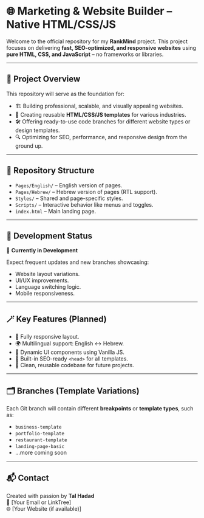 # 🌐 Marketing & Website Builder – Native HTML/CSS/JS

Welcome to the official repository for my **RankMind** project. This project focuses on delivering **fast, SEO-optimized, and responsive websites** using **pure HTML, CSS, and JavaScript** – no frameworks or libraries.

---

## 🚀 Project Overview

This repository will serve as the foundation for:

- 🏗️ Building professional, scalable, and visually appealing websites.
- 🧩 Creating reusable **HTML/CSS/JS templates** for various industries.
- 🛠️ Offering ready-to-use code branches for different website types or design templates.
- 🔍 Optimizing for SEO, performance, and responsive design from the ground up.

---

## 📁 Repository Structure

- `Pages/English/` – English version of pages.
- `Pages/Hebrew/` – Hebrew version of pages (RTL support).
- `Styles/` – Shared and page-specific styles.
- `Scripts/` – Interactive behavior like menus and toggles.
- `index.html` – Main landing page.

---

## 🧪 Development Status

🔧 **Currently in Development**

Expect frequent updates and new branches showcasing:

- Website layout variations.
- UI/UX improvements.
- Language switching logic.
- Mobile responsiveness.

---

## 🪄 Key Features (Planned)

- 📱 Fully responsive layout.
- 🌍 Multilingual support: English ↔ Hebrew.
- 🧭 Dynamic UI components using Vanilla JS.
- 🎯 Built-in SEO-ready `<head>` for all templates.
- 🌈 Clean, reusable codebase for future projects.

---

## 🗂️ Branches (Template Variations)

Each Git branch will contain different **breakpoints** or **template types**, such as:

- `business-template`
- `portfolio-template`
- `restaurant-template`
- `landing-page-basic`
- ...more coming soon

---

## 📬 Contact

Created with passion by **Tal Hadad**  
📧 [Your Email or LinkTree]  
🌐 [Your Website (if available)]